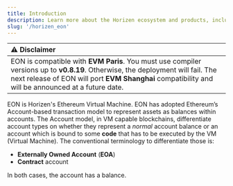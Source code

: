 ```yaml
---
title: Introduction
description: Learn more about the Horizen ecosystem and products, including Horizen EON, governance, and more.
slug: '/horizen_eon'
---
```


| :warning: Disclaimer          |
|:---------------------------|
| EON is compatible with **EVM Paris**. You must use compiler versions up to **v0.8.19**. Otherwise, the deployment will fail. The next release of EON will port **EVM Shanghai** compatibility and will be announced at a future date.      |


EON is Horizen's Ethereum Virtual Machine. EON has adopted Ethereum’s Account-based transaction model to represent assets as balances within accounts. The Account model, in VM capable blockchains, differentiate account types on whether they represent a _normal_ account balance or an account which is bound to some **code** that has to be executed by the VM (Virtual Machine). The conventional terminology to differentiate those is:
- **Externally Owned Account** (**EOA**)
- **Contract** account


In both cases, the account has a balance.
